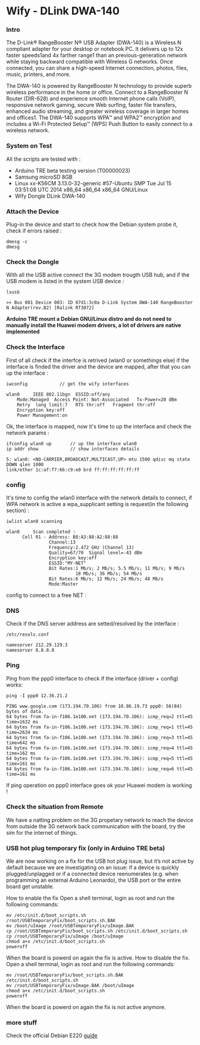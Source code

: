 Wify - DLink DWA-140
====================

### Intro 

The D-Link® RangeBooster N® USB Adapter (DWA-140) is a Wireless N compliant adapter for your desktop or notebook PC.
It delivers up to 12x faster speeds1and 4x farther range1 than an previous-generation network while staying backward
compatible with Wireless G networks. Once connected, you can share a high-speed Internet connection, photos, files,
music, printers, and more.

The DWA-140 is powered by RangeBooster N technology to provide superb wireless performance in the home or office.
Connect to a RangeBooster N Router (DIR-628) and experience smooth Internet phone calls (VoIP), responsive network
gaming, secure Web surfing, faster file transfers, enhanced audio streaming, and greater wireless coverage in larger
homes and offices1. The DWA-140 supports WPA™ and WPA2™ encryption and includes a Wi-Fi Protected Setup™ (WPS) Push
Button to easily connect to a wireless network.


### System on Test

All the scripts are tested with : 

+ Arduino TRE beta testing version (T00000023)
+ Samsung microSD 8GB
+ Linux xx-K56CM 3.13.0-32-generic #57-Ubuntu SMP Tue Jul 15 03:51:08 UTC 2014 x86_64 x86_64 x86_64 GNU/Linux
+ Wify Dongle DLink DWA-140


### Attach the Device 

Plug-in the device and start to check how the Debian system probe it, check if errors raised  : 

    dmesg -c 
    dmesg 


### Check the Dongle

With all the USB active connect the 3G modem trougth USB hub, and if the USB modem is listed in the system USB device : 

    lsusb 
    
    >> Bus 001 Device 003: ID 07d1:3c0a D-Link System DWA-140 RangeBooster N Adapter(rev.B2) [Ralink RT3072]
    

    
**Arduino TRE mount a Debian GNU/Linux distro and do not need to manually install the Huawei modem drivers, a lot of drivers are native implemented** 

### Check the Interface 

First of all check if the interfce is retrived (wlan0 or somethings else) if the interface is finded the driver and the device are mapped, after that you can up the interface : 

    iwconfig            // get the wify interfaces 
    
    wlan0     IEEE 802.11bgn  ESSID:off/any  
        Mode:Managed  Access Point: Not-Associated   Tx-Power=20 dBm   
        Retry  long limit:7   RTS thr:off   Fragment thr:off
        Encryption key:off
        Power Management:on
        

Ok, the interface is mapped, now it's time to up the interface and check the network params : 
          
    
    ifconfig wlan0 up       // up the interface wlan0
    ip addr show            // show interfaces details 
    
    5: wlan0: <NO-CARRIER,BROADCAST,MULTICAST,UP> mtu 1500 qdisc mq state DOWN qlen 1000
    link/ether 1c:af:f7:66:c9:e0 brd ff:ff:ff:ff:ff:ff
    
### config 

It's time to config the wlan0 interface with the network details to connect, if WPA network is active a wpa_supplicant 
setting is request(in the following section) : 

    iwlist wlan0 scanning 
    
    wlan0     Scan completed :
          Cell 01 - Address: B8:A3:88:A2:88:88
                    Channel:13
                    Frequency:2.472 GHz (Channel 13)
                    Quality=67/70  Signal level=-43 dBm  
                    Encryption key:off
                    ESSID:"MY-NET"
                    Bit Rates:1 Mb/s; 2 Mb/s; 5.5 Mb/s; 11 Mb/s; 9 Mb/s
                              18 Mb/s; 36 Mb/s; 54 Mb/s
                    Bit Rates:6 Mb/s; 12 Mb/s; 24 Mb/s; 48 Mb/s
                    Mode:Master

config to connect to a free NET : 

    


### DNS
Check if the DNS server address are setted/resolved by the interface : 

    /etc/resolv.conf
    
    nameserver 212.29.129.3
    nameserver 8.8.8.8
          
### Ping     
Ping from the ppp0 interface to check if the interface (driver + config) works: 

    ping -I ppp0 12.36.21.2
    
    PING www.google.com (173.194.70.106) from 10.86.19.73 ppp0: 56(84) bytes of data.
    64 bytes from fa-in-f106.1e100.net (173.194.70.106): icmp_req=2 ttl=45 time=1632 ms
    64 bytes from fa-in-f106.1e100.net (173.194.70.106): icmp_req=1 ttl=45 time=2634 ms
    64 bytes from fa-in-f106.1e100.net (173.194.70.106): icmp_req=3 ttl=45 time=642 ms
    64 bytes from fa-in-f106.1e100.net (173.194.70.106): icmp_req=4 ttl=45 time=162 ms
    64 bytes from fa-in-f106.1e100.net (173.194.70.106): icmp_req=5 ttl=45 time=161 ms
    64 bytes from fa-in-f106.1e100.net (173.194.70.106): icmp_req=6 ttl=45 time=161 ms
    
If ping operation on ppp0 interface goes ok your Huawei modem is working ! 

    
### Check the situation from Remote 
We have a natting problem on the 3G propetary network to reach the device from outside the 3G network back communication with the board, try the sim for the internet of things. 

### USB hot plug temporary fix (only in Arduino TRE beta)
We are now working on a fix for the USB hot plug issue, but it’s not active by default because we are investigating on an issue: if a device is quickly plugged/unplagged or if a connected device reenumerates (e.g. when programming an external Arduino Leonardo), the USB port or the entire board get unstable. 

How to enable the fix Open a shell terminal, login as root  and run the following commands: 

    mv /etc/init.d/boot_scripts.sh /root/USBTemporaryFix/boot_scripts.sh.BAK 
    mv /boot/uImage /root/USBTemporaryFix/uImage.BAK 
    cp /root/USBTemporaryFix/boot_scripts.sh /etc/init.d/boot_scripts.sh 
    cp /root/USBTemporaryFix/uImage /boot/uImage 
    chmod a+x /etc/init.d/boot_scripts.sh 
    poweroff 
    
When the board is powerd on again the fix is active. How to disable the fix. Open a shell terminal, login as root  and run the following commands:

    mv /root/USBTemporaryFix/boot_scripts.sh.BAK /etc/init.d/boot_scripts.sh  
    mv /root/USBTemporaryFix/uImage.BAK /boot/uImage 
    chmod a+x /etc/init.d/boot_scripts.sh 
    poweroff 
    
When the board is powerd on again the fix is not active anymore.


### more stuff 
Check the official Debian E220 [guide][1]

[1]: https://wiki.debian.org/Huawei/E220
